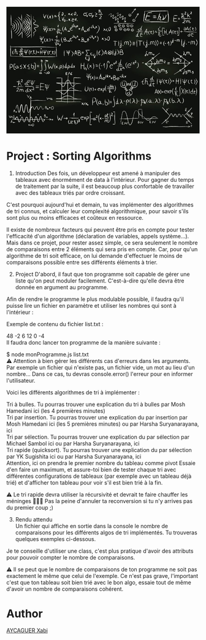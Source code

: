 ![image](image.jpeg)
# Project : Sorting Algorithms
1. Introduction
Des fois, un développeur est amené à manipuler des tableaux avec énormément de data à l'intérieur. Pour gagner du temps de traitement par la suite, il est beaucoup plus confortable de travailler avec des tableaux triés par ordre croissant.   

C'est pourquoi aujourd'hui et demain, tu vas implémenter des algorithmes de tri connus, et calculer leur complexité algorithmique, pour savoir s'ils sont plus ou moins efficaces et coûteux en ressource.   

Il existe de nombreux facteurs qui peuvent être pris en compte pour tester l'efficacité d'un algorithme (déclaration de variables, appels système...). Mais dans ce projet, pour rester assez simple, ce sera seulement le nombre de comparaisons entre 2 éléments qui sera pris en compte. Car, pour qu'un algorithme de tri soit efficace, on lui demande d'effectuer le moins de comparaisons possible entre ses différents éléments à trier.

2. Project
D'abord, il faut que ton programme soit capable de gérer une liste qu'on peut moduler facilement. C'est-à-dire qu'elle devra être donnée en argument au programme.   

Afin de rendre le programme le plus modulable possible, il faudra qu'il puisse lire un fichier en paramètre et utiliser les nombres qui sont à l'intérieur :   

Exemple de contenu du fichier list.txt :   

48 -2 6 12 0 -4   
Il faudra donc lancer ton programme de la manière suivante :   

$ node monProgramme.js list.txt   
⚠️ Attention à bien gérer les différents cas d'erreurs dans les arguments. Par exemple un fichier qui n'existe pas, un fichier vide, un mot au lieu d'un nombre... Dans ce cas, tu devras console.error() l'erreur pour en informer l'utilisateur.   

Voici les différents algorithmes de tri à implémenter :   

Tri à bulles. Tu pourras trouver une explication du tri à bulles par Mosh Hamedani ici (les 4 premières minutes)   
Tri par insertion. Tu pourras trouver une explication du par insertion par Mosh Hamedani ici (les 5 premières minutes) ou par Harsha Suryanarayana, ici   
Tri par sélection. Tu pourras trouver une explication du par sélection par Michael Sambol ici ou par Harsha Suryanarayana, ici   
Tri rapide (quicksort). Tu pourras trouver une explication du par sélection par YK Sugishita ici ou par Harsha Suryanarayana, ici   
Attention, ici on prendra le premier nombre du tableau comme pivot
Essaie d'en faire un maximum, et assure-toi bien de tester chaque tri avec différentes configurations de tableaux (par exemple avec un tableau déjà trié) et d'afficher ton tableau pour voir s'il est bien trié à la fin.   

⚠️ Le tri rapide devra utiliser la récursivité et devrait te faire chauffer les méninges 🤯🤯🤯 Pas la peine d'annuler ta reconversion si tu n'y arrives pas du premier coup ;)   

3. Rendu attendu   
Un fichier qui affiche en sortie dans la console le nombre de comparaisons pour les différents algos de tri implémentés. Tu trouveras quelques exemples ci-dessous.   

Je te conseille d'utiliser une class, c'est plus pratique d'avoir des attributs pour pouvoir compter le nombre de comparaisons.   

⚠️ Il se peut que le nombre de comparaisons de ton programme ne soit pas exactement le même que celui de l'exemple. Ce n'est pas grave, l'important c'est que ton tableau soit bien trié avec le bon algo, essaie tout de même d'avoir un nombre de comparaisons cohérent.   
# Author
[AYCAGUER Xabi](https://www.linkedin.com/in/xabi-aycaguer/)